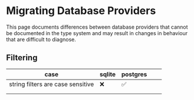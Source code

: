 # Migrating Database Providers

This page documents differences between database providers that cannot be documented in the type system and may result in changes in behaviour that are difficult to diagnose.

## Filtering

| case                              | sqlite | postgres |   |   |
|-----------------------------------|--------|----------|---|---|
| string filters are case sensitive | ❌      | ✅        |   |   |
|                                   |        |          |   |   |
|                                   |        |          |   |   |
